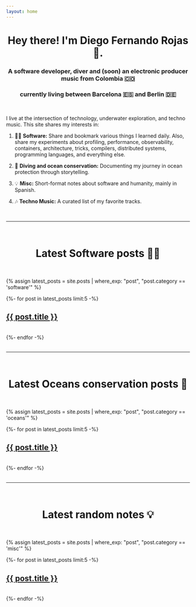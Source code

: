 ```yaml
---
layout: home
---
```


<div align="center" markdown="1">

# Hey there! I'm Diego Fernando Rojas 👋.

### A software developer, diver and (soon) an electronic producer music from Colombia 🇨🇴
### currently living between Barcelona 🇪🇸 and Berlin 🇩🇪
<br>

</div>

<div class="home-paragraph"  markdown="1">

I live at the intersection of technology, underwater exploration, and techno music. This site shares my interests in:

1. 👨‍💻 **Software:** Share and bookmark various things I learned daily. Also, share my experiments about profiling, performance, observability, containers, architecture, tricks, compilers, distributed systems, programming languages, and everything else.

2. 🐋 **Diving and ocean conservation:** Documenting my journey in ocean protection through storytelling.

3. 💡 **Misc:** Short-format notes about software and humanity, mainly in Spanish.

4. 🎶 **Techno Music:** A curated list of my favorite tracks.

<div align="center" markdown="1">
<br>
<hr>
<br>

# Latest Software posts 👨‍💻
<br>
</div>

{% assign latest_posts = site.posts | where_exp: "post", "post.category == 'software'" %}
<div class="container"  markdown="1">
{%- for post in latest_posts limit:5 -%}
  <div class="row">
    <div class="col-md-12">
      <h2 class="post-title-list">
      <a href="{{post.url | absolute_url }}">
        {{ post.title }}
        </a>
      </h2>
      <br>
    </div>
{%- endfor -%}
</div>

<div align="center" markdown="1">
<br>
<hr>
<br>

# Latest Oceans conservation posts 🐋
<br>

</div>

{% assign latest_posts = site.posts | where_exp: "post", "post.category == 'oceans'" %}
<div class="container"  markdown="1">
{%- for post in latest_posts limit:5 -%}
  <div class="row">
    <div class="col-md-12">
      <h2 class="post-title-list">
      <a href="{{post.url | absolute_url }}">
        {{ post.title }}
        </a>
      </h2>
      <br>
    </div>
{%- endfor -%}
</div>

<div align="center" markdown="1">
<br>
<hr>
<br>

# Latest random notes 💡
<br>
</div>

{% assign latest_posts = site.posts | where_exp: "post", "post.category == 'misc'" %}
<div class="container"  markdown="1">
{%- for post in latest_posts limit:5 -%}
  <div class="row">
    <div class="col-md-12">
      <h2 class="post-title-list">
      <a href="{{post.url | absolute_url }}">
        {{ post.title }}
        </a>
      </h2>
      <br>
    </div>
{%- endfor -%}
</div>
